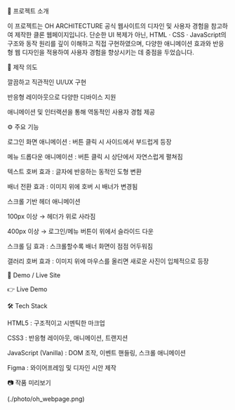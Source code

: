 📌 프로젝트 소개

이 프로젝트는 OH ARCHITECTURE 공식 웹사이트의 디자인 및 사용자 경험을 참고하여 제작한 클론 웹페이지입니다.
단순한 UI 복제가 아닌, HTML · CSS · JavaScript의 구조와 동작 원리를 깊이 이해하고 직접 구현하였으며, 다양한 애니메이션 효과와 반응형 웹 디자인을 적용하여 사용자 경험을 향상시키는 데 중점을 두었습니다.

🎯 제작 의도

깔끔하고 직관적인 UI/UX 구현

반응형 레이아웃으로 다양한 디바이스 지원

애니메이션 및 인터랙션을 통해 역동적인 사용자 경험 제공

⚙️ 주요 기능

로그인 화면 애니메이션 : 버튼 클릭 시 사이드에서 부드럽게 등장

메뉴 드롭다운 애니메이션 : 버튼 클릭 시 상단에서 자연스럽게 펼쳐짐

텍스트 호버 효과 : 글자에 반응하는 동적인 도형 변환

배너 전환 효과 : 이미지 위에 호버 시 배너가 변경됨

스크롤 기반 헤더 애니메이션

100px 이상 → 헤더가 위로 사라짐

400px 이상 → 로그인/메뉴 버튼이 위에서 슬라이드 다운

스크롤 딤 효과 : 스크롤할수록 배너 화면이 점점 어두워짐

갤러리 호버 효과 : 이미지 위에 마우스를 올리면 새로운 사진이 입체적으로 등장

🚀 Demo / Live Site

👉 Live Demo

🛠 Tech Stack

HTML5 : 구조적이고 시멘틱한 마크업

CSS3 : 반응형 레이아웃, 애니메이션, 트랜지션

JavaScript (Vanilla) : DOM 조작, 이벤트 핸들링, 스크롤 애니메이션

Figma : 와이어프레임 및 디자인 시안 제작

📷 작품 미리보기

(./photo/oh_webpage.png)
